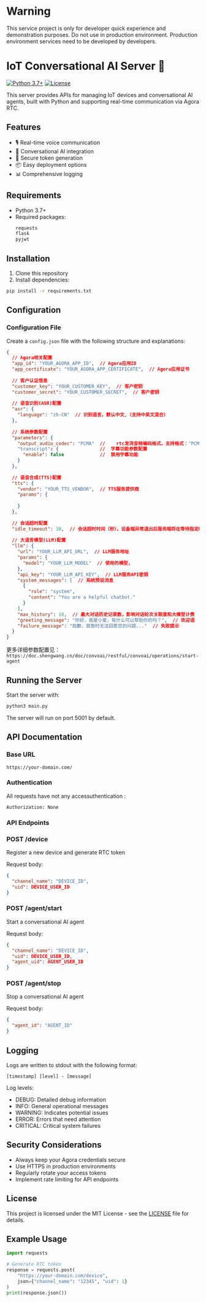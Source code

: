 # Warning
This service project is only for developer quick experience and demonstration purposes. 
Do not use in production environment. Production environment services need to be developed by developers.

# IoT Conversational AI Server 🚀

[![Python 3.7+](https://img.shields.io/badge/python-3.7+-blue.svg)](https://www.python.org/downloads/)
[![License](https://img.shields.io/badge/license-MIT-green.svg)](LICENSE)

This server provides APIs for managing IoT devices and conversational AI agents, built with Python and supporting real-time communication via Agora RTC.

## Features
- 🎙️ Real-time voice communication
- 🤖 Conversational AI integration
- 🔐 Secure token generation
- 📦 Easy deployment options
- 📊 Comprehensive logging

## Requirements

- Python 3.7+ 
- Required packages:
  ```bash
  requests
  flask
  pyjwt
  ```

## Installation
1. Clone this repository
2. Install dependencies:
```bash
pip install -r requirements.txt
```

## Configuration

### Configuration File
Create a `config.json` file with the following structure and explanations:

```json
{
  // Agora相关配置
  "app_id": "YOUR_AGORA_APP_ID",  // Agora应用ID
  "app_certificate": "YOUR_AGORA_APP_CERTIFICATE",  // Agora应用证书
  
  // 客户认证信息
  "customer_key": "YOUR_CUSTOMER_KEY",  // 客户密钥
  "customer_secret": "YOUR_CUSTOMER_SECRET",  // 客户密钥
  
  // 语音识别(ASR)配置
  "asr": {
    "language": "zh-CN"  // 识别语言，默认中文,（支持中英文混合）
  },
  
  // 系统参数配置
  "parameters": {
    "output_audio_codec": "PCMA"  // 	rtc发流音频编码格式，支持格式："PCMU" "PCMA" "G722" "OPUS" "OPUSFB"
    "transcript": {               //  字幕功能参数配置
      "enable": false             //  禁用字幕功能
    }
  },
  
  // 语音合成(TTS)配置
  "tts": {
    "vendor": "YOUR_TTS_VENDOR",  // TTS服务提供商
    "params": {
      
    }
  },
  
  // 会话超时配置
  "idle_timeout": 30,  // 会话超时时间（秒），设备端异常退出后服务端将在等待指定时间后自动退出，影响计费
  
  // 大语言模型(LLM)配置
  "llm": {
    "url": "YOUR_LLM_API_URL",  // LLM服务地址
    "params": {
      "model": "YOUR_LLM_MODEL"  // 使用的模型，
    },
    "api_key": "YOUR_LLM_API_KEY",  // LLM服务API密钥
    "system_messages": [  // 系统预设消息
      {
        "role": "system",
        "content": "You are a helpful chatbot."
      }
    ],
    "max_history": 10,  // 最大对话历史记录数，影响对话轮次关联度和大模型计费
    "greeting_message": "你好，我是小爱，有什么可以帮助你的吗？",  // 欢迎语
    "failure_message": "抱歉，我暂时无法回答您的问题..."  // 失败提示
  }
}
```
更多详细参数配置见：```https://doc.shengwang.cn/doc/convoai/restful/convoai/operations/start-agent```

## Running the Server
Start the server with:
```bash
python3 main.py
```

The server will run on port 5001 by default.

## API Documentation

### Base URL
`https://your-domain.com/`

### Authentication
All requests have not any accessuthentication :
```http
Authorization: None
```

### API Endpoints

### POST /device
Register a new device and generate RTC token

Request body:
```json
{
  "channel_name": "DEVICE_ID",
  "uid": DEVICE_USER_ID
}
```

### POST /agent/start 
Start a conversational AI agent

Request body:
```json
{
  "channel_name": "DEVICE_ID",
  "uid": DEVICE_USER_ID,
  "agent_uid": AGENT_USER_ID
}
```

### POST /agent/stop
Stop a conversational AI agent

Request body:
```json
{
  "agent_id": "AGENT_ID"
}
```

## Logging

Logs are written to stdout with the following format:
```
[timestamp] [level] - [message]
```

Log levels:
- DEBUG: Detailed debug information
- INFO: General operational messages
- WARNING: Indicates potential issues
- ERROR: Errors that need attention
- CRITICAL: Critical system failures

## Security Considerations

- Always keep your Agora credentials secure
- Use HTTPS in production environments
- Regularly rotate your access tokens
- Implement rate limiting for API endpoints

## License

This project is licensed under the MIT License - see the [LICENSE](LICENSE) file for details.

## Example Usage

```python
import requests

# Generate RTC token
response = requests.post(
    "https://your-domain.com/device",
    json={"channel_name": "12345", "uid": 1}
)
print(response.json())
```
